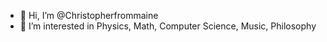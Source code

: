 - 👋 Hi, I’m @Christopherfrommaine
- 👀 I’m interested in Physics, Math, Computer Science, Music, Philosophy

<!---
Christopherfrommaine/Christopherfrommaine is a ✨ special ✨ repository because its `README.md` (this file) appears on your GitHub profile.
You can click the Preview link to take a look at your changes.
--->
